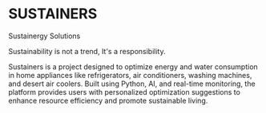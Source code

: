 # SUSTAINERS
Sustainergy Solutions

Sustainability is not a trend, It's a responsibility.

Sustainers is a project designed to optimize energy and water consumption in home appliances like refrigerators, air conditioners, washing machines, and desert air coolers. Built using Python, AI, and real-time monitoring, the platform provides users with personalized optimization suggestions to enhance resource efficiency and promote sustainable living.

